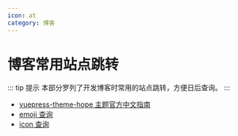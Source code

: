 ```yaml
---
icon: at
category: 博客
---
```


# 博客常用站点跳转

::: tip 提示
本部分罗列了开发博客时常用的站点跳转，方便日后查询。
:::

- [vuepress-theme-hope 主题官方中文指南](https://theme-hope.vuejs.press/zh/guide/)
- [emoji 查询](https://theme-hope.vuejs.press/zh/cookbook/markdown/emoji/)
- [icon 查询](https://www.iconfont.cn/manage/index?manage_type=myprojects&projectId=4435976)
